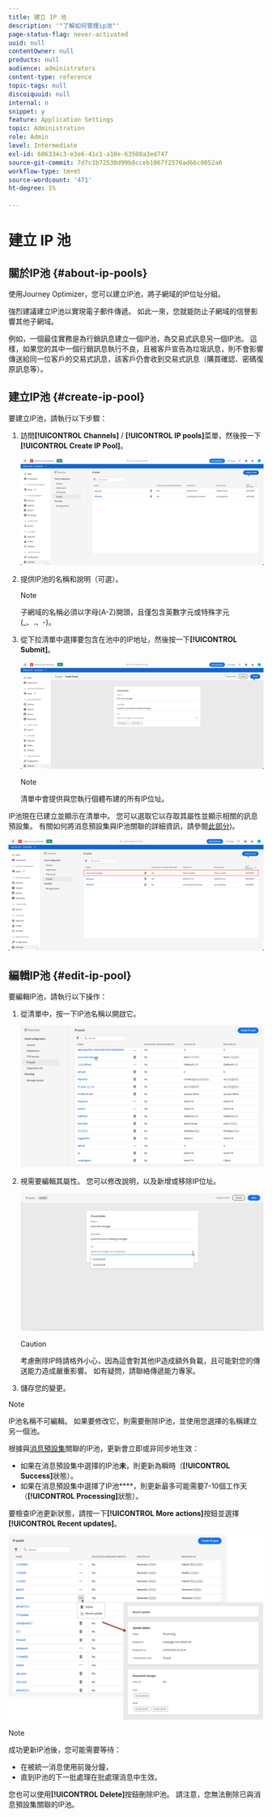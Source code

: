 ```yaml
---
title: 建立 IP 池
description: '"了解如何管理ip池"'
page-status-flag: never-activated
uuid: null
contentOwner: null
products: null
audience: administrators
content-type: reference
topic-tags: null
discoiquuid: null
internal: n
snippet: y
feature: Application Settings
topic: Administration
role: Admin
level: Intermediate
exl-id: 606334c3-e3e6-41c1-a10e-63508a3ed747
source-git-commit: 7d7c1b72530d99b8cceb1067f2576ad66c0052a6
workflow-type: tm+mt
source-wordcount: '471'
ht-degree: 1%

---
```


# 建立 IP 池

## 關於IP池 {#about-ip-pools}

使用Journey Optimizer，您可以建立IP池，將子網域的IP位址分組。

強烈建議建立IP池以實現電子郵件傳遞。 如此一來，您就能防止子網域的信譽影響其他子網域。

例如，一個最佳實務是為行銷訊息建立一個IP池，為交易式訊息另一個IP池。 這樣，如果您的其中一個行銷訊息執行不良，且被客戶宣告為垃圾訊息，則不會影響傳送給同一位客戶的交易式訊息，該客戶仍會收到交易式訊息（購買確認、密碼復原訊息等）。

## 建立IP池 {#create-ip-pool}

要建立IP池，請執行以下步驟：

1. 訪問&#x200B;**[!UICONTROL Channels]** / **[!UICONTROL IP pools]**&#x200B;菜單，然後按一下&#x200B;**[!UICONTROL Create IP Pool]**。

   ![](../assets/ip-pool-create.png)

1. 提供IP池的名稱和說明（可選）。

   >[!NOTE]
   >
   >子網域的名稱必須以字母(A-Z)開頭，且僅包含英數字元或特殊字元(_、.、-)。

1. 從下拉清單中選擇要包含在池中的IP地址，然後按一下&#x200B;**[!UICONTROL Submit]**。

   ![](../assets/ip-pool-config.png)

   >[!NOTE]
   >
   >清單中會提供與您執行個體布建的所有IP位址。

IP池現在已建立並顯示在清單中。 您可以選取它以存取其屬性並顯示相關的訊息預設集。 有關如何將消息預設集與IP池關聯的詳細資訊，請參閱[此部分](message-presets.md))。

![](../assets/ip-pool-created.png)

## 編輯IP池 {#edit-ip-pool}

要編輯IP池，請執行以下操作：

1. 從清單中，按一下IP池名稱以開啟它。

   ![](../assets/ip-pool-list.png)

1. 視需要編輯其屬性。 您可以修改說明，以及新增或移除IP位址。

   ![](../assets/ip-pool-edit.png)

   >[!CAUTION]
   >
   >考慮刪除IP時請格外小心，因為這會對其他IP造成額外負載，且可能對您的傳送能力造成嚴重影響。 如有疑問，請聯絡傳遞能力專家。

1. 儲存您的變更。

>[!NOTE]
>
>IP池名稱不可編輯。 如果要修改它，則需要刪除IP池，並使用您選擇的名稱建立另一個池。

根據與[消息預設集](message-presets.md)關聯的IP池，更新會立即或非同步地生效：

* 如果在消息預設集中選擇的IP池&#x200B;**未**，則更新為瞬時（**[!UICONTROL Success]**&#x200B;狀態）。
* 如果在消息預設集中選擇了IP池&#x200B;****，則更新最多可能需要7-10個工作天（**[!UICONTROL Processing]**&#x200B;狀態）。

<!--If a message preset has been associated with the IP pool, you first need to remove it before editing the IP pool. Once the your modifications have been done, you can associate the message preset again.-->

要檢查IP池更新狀態，請按一下&#x200B;**[!UICONTROL More actions]**&#x200B;按鈕並選擇&#x200B;**[!UICONTROL Recent updates]**。

![](../assets/ip-pool-recent-update.png)

>[!NOTE]
>
>成功更新IP池後，您可能需要等待：
>* 在被統一消息使用前幾分鐘，
>* 直到IP池的下一批處理在批處理消息中生效。


您也可以使用&#x200B;**[!UICONTROL Delete]**&#x200B;按鈕刪除IP池。 請注意，您無法刪除已與消息預設集關聯的IP池。


